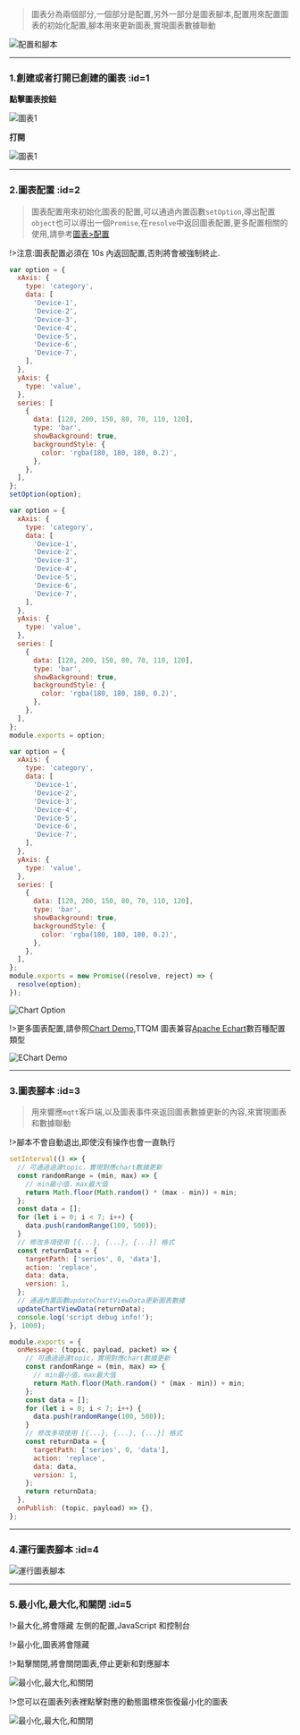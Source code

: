 > 圖表分為兩個部分,一個部分是配置,另外一部分是圖表腳本,配置用來配置圖表的初始化配置,腳本用來更新圖表,實現圖表數據聯動

![配置和腳本](_media/usage/1.jpg ':size=600')

---

### 1.創建或者打開已創建的圖表 :id=1

**點擊圖表按鈕**

![圖表1](_media/usage/2.jpg ':size=400')

**打開**

![圖表1](_media/usage/3.jpg ':size=300')

---

### 2.圖表配置 :id=2

> 圖表配置用來初始化圖表的配置,可以通過內置函數`setOption`,導出配置`object`也可以導出一個`Promise`,在`resolve`中返回圖表配置,更多配置相關的使用,請參考[圖表>配置](zh-cn/chart/option)

!>注意:圖表配置必須在 10s 內返回配置,否則將會被強制終止.

<!-- tabs:start -->
<!-- tab:使用內置函數 -->

```javascript
var option = {
  xAxis: {
    type: 'category',
    data: [
      'Device-1',
      'Device-2',
      'Device-3',
      'Device-4',
      'Device-5',
      'Device-6',
      'Device-7',
    ],
  },
  yAxis: {
    type: 'value',
  },
  series: [
    {
      data: [120, 200, 150, 80, 70, 110, 120],
      type: 'bar',
      showBackground: true,
      backgroundStyle: {
        color: 'rgba(180, 180, 180, 0.2)',
      },
    },
  ],
};
setOption(option);
```

<!-- tab:同步返回 -->

```javascript
var option = {
  xAxis: {
    type: 'category',
    data: [
      'Device-1',
      'Device-2',
      'Device-3',
      'Device-4',
      'Device-5',
      'Device-6',
      'Device-7',
    ],
  },
  yAxis: {
    type: 'value',
  },
  series: [
    {
      data: [120, 200, 150, 80, 70, 110, 120],
      type: 'bar',
      showBackground: true,
      backgroundStyle: {
        color: 'rgba(180, 180, 180, 0.2)',
      },
    },
  ],
};
module.exports = option;
```

<!-- tab:異步返回 -->

```javascript
var option = {
  xAxis: {
    type: 'category',
    data: [
      'Device-1',
      'Device-2',
      'Device-3',
      'Device-4',
      'Device-5',
      'Device-6',
      'Device-7',
    ],
  },
  yAxis: {
    type: 'value',
  },
  series: [
    {
      data: [120, 200, 150, 80, 70, 110, 120],
      type: 'bar',
      showBackground: true,
      backgroundStyle: {
        color: 'rgba(180, 180, 180, 0.2)',
      },
    },
  ],
};
module.exports = new Promise((resolve, reject) => {
  resolve(option);
});
```

<!-- tab:初始化圖表 -->

![Chart Option](_media/usage/4.jpg ':size=500')

<!-- tabs:end -->

!>更多圖表配置,請參照[Chart Demo](https://echarts.apache.org/examples/zh/index.html#chart-type-line),TTQM 圖表兼容[Apache Echart](https://echarts.apache.org/zh/index.html)數百種配置類型

![EChart Demo](_media/usage/5.jpg ':size=500')

---

### 3.圖表腳本 :id=3

> 用來響應`mqtt`客戶端,以及圖表事件來返回圖表數據更新的內容,來實現圖表和數據聯動

!>腳本不會自動退出,即使沒有操作也會一直執行

```javascript
setInterval(() => {
  // 可通過過濾topic，實現對應chart數據更新
  const randomRange = (min, max) => {
    // min最小值，max最大值
    return Math.floor(Math.random() * (max - min)) + min;
  };
  const data = [];
  for (let i = 0; i < 7; i++) {
    data.push(randomRange(100, 500));
  }
  // 修改多項使用 [{...}, {...}, {...}] 格式
  const returnData = {
    targetPath: ['series', 0, 'data'],
    action: 'replace',
    data: data,
    version: 1,
  };
  // 通過內置函數updateChartViewData更新圖表數據
  updateChartViewData(returnData);
  console.log('script debug info!');
}, 1000);

module.exports = {
  onMessage: (topic, payload, packet) => {
    // 可通過過濾topic，實現對應chart數據更新
    const randomRange = (min, max) => {
      // min最小值，max最大值
      return Math.floor(Math.random() * (max - min)) + min;
    };
    const data = [];
    for (let i = 0; i < 7; i++) {
      data.push(randomRange(100, 500));
    }
    // 修改多項使用 [{...}, {...}, {...}] 格式
    const returnData = {
      targetPath: ['series', 0, 'data'],
      action: 'replace',
      data: data,
      version: 1,
    };
    return returnData;
  },
  onPublish: (topic, payload) => {},
};
```

---

### 4.運行圖表腳本 :id=4

![運行圖表腳本](_media/usage/6.jpg ':size=600')

---

### 5.最小化,最大化,和關閉 :id=5

!>最大化,將會隱藏 左側的配置,JavaScript 和控制台

!>最小化,圖表將會隱藏

!>點擊關閉,將會關閉圖表,停止更新和對應腳本

![最小化,最大化,和關閉](_media/usage/7.jpg ':size=600')

!>您可以在圖表列表裡點擊對應的動態圖標來恢復最小化的圖表

![最小化,最大化,和關閉](_media/usage/8.jpg ':size=600')
